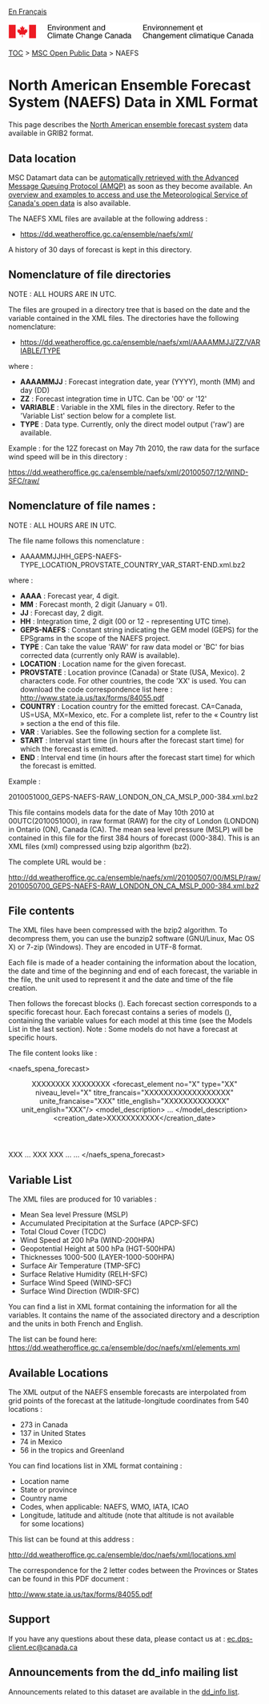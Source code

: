 [En Français](readme_naefs-datamartxml_fr.md)

![ECCC logo](../../img_eccc-logo.png)

[TOC](../../readme_en.md) > [MSC Open Public Data](../readme_en.md) > NAEFS

# North American Ensemble Forecast System (NAEFS) Data in XML Format

This page describes the [North American ensemble forecast system](readme_naefs_en.md) data available in GRIB2 format.

## Data location

MSC Datamart data can be [automatically retrieved with the Advanced Message Queuing Protocol (AMQP)](../../msc-datamart/amqp_en.md) as soon as they become available. An [overview and examples to access and use the Meteorological Service of Canada's open data](../../usage/readme_en.md) is also available.

The NAEFS XML files are available at the following address :

* https://dd.weatheroffice.gc.ca/ensemble/naefs/xml/

A history of 30 days of forecast is kept in this directory.

## Nomenclature of file directories 

NOTE : ALL HOURS ARE IN UTC.

The files are grouped in a directory tree that is based on the date
and the variable contained in the XML files. The directories have the 
following nomenclature:

* https://dd.weatheroffice.gc.ca/ensemble/naefs/xml/AAAAMMJJ/ZZ/VARIABLE/TYPE


where :
* __AAAAMMJJ__ : Forecast integration date, year (YYYY), month (MM) and day (DD)
* __ZZ__ : Forecast integration time in UTC. Can be '00' or  '12'
* __VARIABLE__ : Variable in the XML files in the directory. Refer to the 'Variable List' section below for a complete list.
* __TYPE__ : Data type. Currently, only the direct model output ('raw') are
available.

Example : for the 12Z forecast on May 7th 2010, the raw data for the
surface wind speed will be in this directory :

https://dd.weatheroffice.gc.ca/ensemble/naefs/xml/20100507/12/WIND-SFC/raw/

## Nomenclature of file names :

NOTE : ALL HOURS ARE IN UTC.

The file name follows this nomenclature :

* AAAAMMJJHH_GEPS-NAEFS-TYPE_LOCATION_PROVSTATE_COUNTRY_VAR_START-END.xml.bz2

where :

* __AAAA__ : Forecast year, 4 digit.
* __MM__ : Forecast month, 2 digit (January = 01).
* __JJ__ : Forecast day, 2 digit.
* __HH__ : Integration time, 2 digit (00 or 12 - representing UTC time).
* __GEPS-NAEFS__ : Constant string indicating the GEM model (GEPS) for the
EPSgrams in the scope of the NAEFS project.
* __TYPE__ : Can take the value 'RAW' for raw data model or 'BC' for
bias corrected data (currently only RAW is available).
* __LOCATION__ : Location name for the given forecast.
* __PROVSTATE__ : Location province (Canada) or State (USA, Mexico). 2
characters code. For other countries, the code 'XX' is used. You can
download the code correspondence list here : 
http://www.state.ia.us/tax/forms/84055.pdf
* __COUNTRY__ : Location country for the emitted forecast. CA=Canada,
US=USA, MX=Mexico, etc. For a complete list, refer to the « Country list »
section a the end of this file.
* __VAR__ : Variables. See the following section for a complete list.
* __START__ : Interval start time (in hours after the forecast start time) for
which the forecast is emitted.
* __END__ : Interval end time  (in hours after the forecast start time) for
which the forecast is emitted.


Example :

2010051000_GEPS-NAEFS-RAW_LONDON_ON_CA_MSLP_000-384.xml.bz2

This file contains models data for the date of May 10th 2010 at
00UTC(2010051000), in raw format (RAW) for the city of London (LONDON) in
Ontario (ON), Canada (CA). The mean sea level pressure (MSLP) will be
contained in this file for the first 384 hours of forecast (000-384). This
is an XML files (xml) compressed using bzip algorithm (bz2).

The complete URL would be :

http://dd.weatheroffice.gc.ca/ensemble/naefs/xml/20100507/00/MSLP/raw/2010050700_GEPS-NAEFS-RAW_LONDON_ON_CA_MSLP_000-384.xml.bz2

## File contents

The XML files have been compressed with the bzip2 algorithm. To decompress
them, you can use the bunzip2 software (GNU/Linux, Mac OS X) or 7-zip
(Windows). They are encoded in UTF-8 format.

Each file is made of a header containing the information about the
location, the date and time of the beginning and end of each forecast, the
variable in the file, the unit used to represent it and the date and time 
of the file creation.

Then follows the forecast blocks (<forecast>). Each forecast section
corresponds to a specific forecast hour. Each forecast contains a series
of models (<model>), containing the variable values for each model at this
time (see the Models List in the last section).
Note : Some models do not have a forecast at specific hours.

The file content looks like :
<?xml version='1.0' encoding='UTF-8'?>
   <naefs_spena_forecast>
      <header>
         <location description="XXXXXXXXX" pays_country="XX" province_state="XX"/>
         <valid-begin-time>XXXXXXXX</valid-begin-time>
         <valid-end-time>XXXXXXXX</valid-end-time>
         <forecast_element no="X" type="XX" niveau_level="X" titre_francais="XXXXXXXXXXXXXXXXXX" unite_francaise="XXX" title_english="XXXXXXXXXXXXX" unit_english="XXX"/>
        <model_description>
          <model id='1' model='GEM' member='000' center='CMC' domain='global' data_type='RAW' member_type='control'/>
          <model id='2' model='GEM' member='001' center='CMC' domain='global' data_type='RAW' member_type='member'/>
          <model id='3' model='GEM' member='002' center='CMC' domain='global' data_type='RAW' member_type='member'/>
               ...
        </model_description>
         <creation_date>XXXXXXXXXXX</creation_date>
      </header>
   <forecast forecast_hour='XXX' valid_time='XXXXXXXXXX'>
      <model id='1'>XXX</model>
               ...
   </forecast>
   <forecast forecast_hour='XXX' valid_time='XXXXXXXXXX'>
      <model id='1'>XXX</model>
      <model id='2'>XXX</model>
               ...
   </forecast>
         ...
</naefs_spena_forecast>

## Variable List

The XML files are produced for 10 variables :
* Mean Sea level Pressure (MSLP)
* Accumulated Precipitation at the Surface (APCP-SFC)
* Total Cloud Cover (TCDC)
* Wind Speed at 200 hPa (WIND-200HPA)
* Geopotential Height at 500 hPa (HGT-500HPA)
* Thicknesses 1000-500 (LAYER-1000-500HPA)
* Surface Air Temperature (TMP-SFC)
* Surface Relative Humidity (RELH-SFC)
* Surface Wind Speed (WIND-SFC)
* Surface Wind Direction (WDIR-SFC)

You can find a list in XML format containing the information for all the  
variables. It contains the name of the associated directory and a 
description and the units in both French and English.

The list can be found here:
https://dd.weatheroffice.gc.ca/ensemble/doc/naefs/xml/elements.xml

## Available Locations

The XML output of the NAEFS ensemble forecasts are interpolated from grid
points of the forecast at the latitude-longitude coordinates from 540 
locations :
* 273 in Canada
* 137 in United States
* 74 in Mexico
* 56 in the tropics and Greenland

You can find locations list in XML format containing :
* Location name
* State or province
* Country name
* Codes, when applicable: NAEFS, WMO, IATA, ICAO
* Longitude, latitude and altitude (note that altitude is not available   
for some locations)

This list can be found at this address :

http://dd.weatheroffice.gc.ca/ensemble/doc/naefs/xml/locations.xml

The correspondence for the 2 letter codes between the Provinces or States
can be found in this PDF document :

http://www.state.ia.us/tax/forms/84055.pdf

## Support

If you have any questions about these data, please contact us at : ec.dps-client.ec@canada.ca

## Announcements from the dd_info mailing list 

Announcements related to this dataset are available in the [dd_info list](https://lists.ec.gc.ca/cgi-bin/mailman/listinfo/dd_info).
 